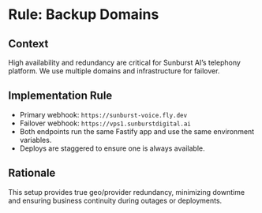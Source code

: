 # Rule: Backup Domains

## Context
High availability and redundancy are critical for Sunburst AI’s telephony platform. We use multiple domains and infrastructure for failover.

## Implementation Rule
- Primary webhook: `https://sunburst-voice.fly.dev`
- Failover webhook: `https://vps1.sunburstdigital.ai`
- Both endpoints run the same Fastify app and use the same environment variables.
- Deploys are staggered to ensure one is always available.

## Rationale
This setup provides true geo/provider redundancy, minimizing downtime and ensuring business continuity during outages or deployments.